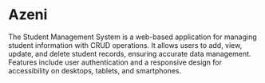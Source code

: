 # Azeni
The Student Management System is a web-based application for managing student information with CRUD operations. It allows users to add, view, update, and delete student records, ensuring accurate data management. Features include user authentication and a responsive design for accessibility on desktops, tablets, and smartphones.
